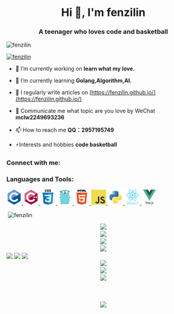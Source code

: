 <!--技术栈生成器-->
<h1 align="center">Hi 👋, I'm fenzilin</h1>
<h3 align="center">A teenager who loves code and basketball</h3>

<p align="left"> <img src="https://komarev.com/ghpvc/?username=fenzilin&label=Profile%20views&color=0e75b6&style=flat" alt="fenzilin" /> </p>

<p align="left"> <a href="https://github.com/ryo-ma/github-profile-trophy"><img src="https://github-profile-trophy.vercel.app/?username=fenzilin" alt="fenzilin" /></a> </p>

- 🔭 I’m currently working on **learn what my love.**

- 🌱 I’m currently learning **Golang,Algorithm,AI.**

- 📝 I regularly write articles on [https://fenzilin.github.io/](https://fenzilin.github.io/)

- 💬 Communicate me what topic are you love by WeChat **mclw2249693236**

- 📫 How to reach me **QQ：2957195749**

- ⚡Interests and hobbies **code basketball**

<h3 align="left">Connect with me:</h3>
<p align="left">
</p>

<h3 align="left">Languages and Tools:</h3>
<p align="left"> <a href="https://www.cprogramming.com/" target="_blank" rel="noreferrer"> <img src="https://raw.githubusercontent.com/devicons/devicon/master/icons/c/c-original.svg" alt="c" width="40" height="40"/> </a> <a href="https://www.w3schools.com/cpp/" target="_blank" rel="noreferrer"> <img src="https://raw.githubusercontent.com/devicons/devicon/master/icons/cplusplus/cplusplus-original.svg" alt="cplusplus" width="40" height="40"/> </a> <a href="https://www.w3schools.com/css/" target="_blank" rel="noreferrer"> <img src="https://raw.githubusercontent.com/devicons/devicon/master/icons/css3/css3-original-wordmark.svg" alt="css3" width="40" height="40"/> </a> <a href="https://golang.org" target="_blank" rel="noreferrer"> <img src="https://raw.githubusercontent.com/devicons/devicon/master/icons/go/go-original.svg" alt="go" width="40" height="40"/> </a> <a href="https://www.w3.org/html/" target="_blank" rel="noreferrer"> <img src="https://raw.githubusercontent.com/devicons/devicon/master/icons/html5/html5-original-wordmark.svg" alt="html5" width="40" height="40"/> </a> <a href="https://developer.mozilla.org/en-US/docs/Web/JavaScript" target="_blank" rel="noreferrer"> <img src="https://raw.githubusercontent.com/devicons/devicon/master/icons/javascript/javascript-original.svg" alt="javascript" width="40" height="40"/> </a> <a href="https://www.python.org" target="_blank" rel="noreferrer"> <img src="https://raw.githubusercontent.com/devicons/devicon/master/icons/python/python-original.svg" alt="python" width="40" height="40"/> </a> <a href="https://reactjs.org/" target="_blank" rel="noreferrer"> <img src="https://raw.githubusercontent.com/devicons/devicon/master/icons/react/react-original-wordmark.svg" alt="react" width="40" height="40"/> </a> <a href="https://vuejs.org/" target="_blank" rel="noreferrer"> <img src="https://raw.githubusercontent.com/devicons/devicon/master/icons/vuejs/vuejs-original-wordmark.svg" alt="vuejs" width="40" height="40"/> </a> </p>

<p>&nbsp;<img align="center" src="https://github-readme-stats.vercel.app/api?username=fenzilin&show_icons=true&locale=en" alt="fenzilin" /></p>

<!--Metrics（GitHub 信息统计）-->
<div align="center">
	<img src="https://metrics.lecoq.io/fenzilin?template=classic&config.timezone=Asia%2FShanghai">
</div>
<!--GitHub Stats Card（GitHub 统计卡片）-->
<div align="center">
	<img height="137px" src="https://github-readme-stats.vercel.app/api?username=fenzilin&hide_title=true&hide_border=true&show_icons=trueline_height=21&text_color=000&icon_color=000&bg_color=0,ea6161,ffc64d,fffc4d,52fa5a&theme=graywhite" />
</div>
<!--Most used languages（GitHub 使用语言统计）-->
<div align="center">
	<img  src="https://github-readme-stats.vercel.app/api/top-langs/?username=fenzilin&hide_title=true&hide_border=true&layout=compact&langs_count=6&text_color=000&icon_color=fff&bg_color=0,52fa5a,4dfcff,c64dff&theme=graywhite" />
</div>
<!--Github Profile Trophy（GitHub 资料奖杯）-->
<div align="center">
	<img  src="https://github-profile-trophy.vercel.app/?username=fenzilin" />
</div>
<!--Shields.io（GitHub 徽章）-->
<span >
	<img  src="https://img.shields.io/badge/-HTML5-E34F26?style=flat-square&logo=html5&logoColor=white" />
	<img  src="https://img.shields.io/badge/-CSS3-1572B6?style=flat-square&logo=css3" />
	<img  src="https://img.shields.io/badge/-JavaScript-oringe?style=flat-square&logo=javascript" />
</span>
<!--Visitor Badge（GitHub 访客徽章）-->
<div align="center">
	<img  src="https://visitor-badge.glitch.me/badge?page_id=fenzilin" />
</div>
<!--GitHub Readme Activity Graph （GitHub 活动统计图）-->
<div align="center">
	<img src="https://activity-graph.herokuapp.com/graph?username=fenzilin&theme=xcode" />
</div>
<!--GitHub streak（GitHub 连续打卡）-->
<div align="center">
	<img  src="https://github-readme-streak-stats.herokuapp.com/?user=fenzilin" />
</div>
<!--打字特效-->
<h1 align="center">
	<a href="https://fenzilin.github.io/">
		<img src="https://readme-typing-svg.herokuapp.com/?lines=console.log(%22Hello%2C%20World!%22);学海无边，粉紫林日取一瓢!&center=true&size=27">
	</a>
</h1>
